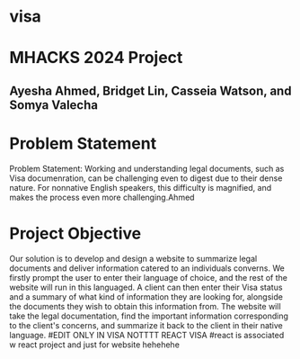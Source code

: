 # visa
# MHACKS 2024 Project
## Ayesha Ahmed, Bridget Lin, Casseia Watson, and Somya Valecha
# Problem Statement
Problem Statement: Working and understanding legal documents, such as Visa documenration, can be challenging even to digest due to their dense nature. For nonnative English speakers, this difficulty is magnified, and makes the process even more challenging.Ahmed
# Project Objective
Our solution is to develop and design a website to summarize legal documents and deliver information catered to an individuals converns. We firstly prompt the user to enter their language of choice, and the rest of the website will run in this languaged. A client can then enter their Visa status and a summary of what kind of information they are looking for, alongside the documents they wish to obtain this information from. The website will take the legal documentation, find the important information corresponding to the client's concerns, and summarize it back to the client in their native language.
#EDIT ONLY IN VISA NOTTTT REACT VISA 
#react is associated w react project and just for website hehehehe

